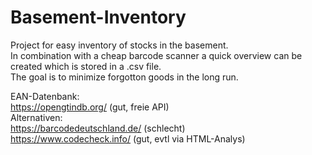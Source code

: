 # Basement-Inventory

Project for easy inventory of stocks in the basement.  
In combination with a cheap barcode scanner a quick overview can be created which is stored in a .csv file.  
The goal is to minimize forgotton goods in the long run.  

EAN-Datenbank:  
https://opengtindb.org/ (gut, freie API)  
Alternativen:  
https://barcodedeutschland.de/ (schlecht)  
https://www.codecheck.info/ (gut, evtl via HTML-Analys)  

